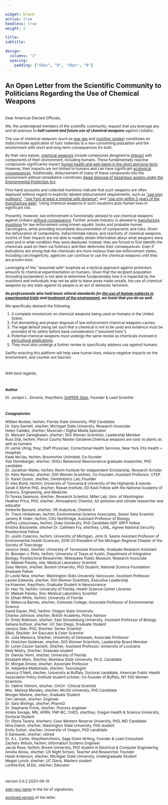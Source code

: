 ```yaml
---

widget: blank
active: true
headless: true
weight: 5

title:
subtitle:

design:
  columns: "1"
  spacing:
    padding: ["50px", "0", "50px", "0"]
---
```


## An Open Letter from the Scientific Community to Politicians Regarding the Use of Chemical Weapons

<br> 
<small>
Dear American Elected Officials,

We, the undersigned members of the scientific community, request that you leverage any and all avenues to ***halt current and future use of chemical weapons*** against civilians.

The use of chemical weapons (such as [tear gas](https://en.wikipedia.org/wiki/Tear_gas) and [munition smoke](https://en.wikipedia.org/wiki/Hexachloroethane)) constitutes an indiscriminate application of toxic materials to a non-consenting population and the environment with short and long-term consequences for both. 

By their very nature, [chemical weapons](https://en.wikipedia.org/wiki/Chemical_weapon) include compounds designed to [interact](https://en.wikipedia.org/wiki/Chemical_reaction) with components of their environment, including humans.
These fundamentally reactive compounds significantly impact [human health and well-being in the short and long-term](https://www.dontshootpdx.org/riot-control-agents-report/).
However, their impacts are not limited to humans and can have significant [ecological consequences](https://www.cbc.ca/radio/asithappens/how-norwegian-trees-tell-the-story-of-a-cloaked-nazi-war-ship-1.4616295).
Additionally, disbursement of many of these compounds into the environment without remediation constitutes [illegal disposal of hazardous wastes under the Environmental Protection Act](https://www.epa.gov/hw/learn-basics-hazardous-waste).


First-hand accounts and collected munitions indicate that such weapons are often deployed without regard to explicitly labeled disbursement requirements, such as ["use only outdoors"](https://www.oregonlive.com/crime/2020/07/downtown-jail-inmates-hitting-panic-buttons-due-to-tear-gas-wafting-into-cells-lawyers-say.html), ["use from at least a minimal safe distance"](https://www.cosmopolitan.com/politics/a33450374/black-lives-matter-protests-portland-oregon-stormtroopers-federal-agents/), and ["use only within 5 years of the manufacture date"](https://www.portlandmercury.com/blogtown/2020/08/04/28698841/protesters-and-lawmakers-are-concerned-about-the-effects-of-expired-tear-gas).
Using chemical weapons in such situations puts human lives in significant risk.

Presently, however, law enforcement is functionally allowed to use chemical weapons against civilians [without consequence](https://www.kptv.com/news/study-tracks-use-of-tear-gas-as-portland-nears-70-days-of-protests/article_963a57c6-d6a8-11ea-93b6-df94059985fc.html).
Further, private industry is allowed to [manufacture munitions](https://www.defense-technology.com/product/maximum-smoke-hc-large-style-canister/) for law enforcement using known aquatic toxins and probable human carcinogens, while providing incomplete documentation of components and risks.
Given the obfuscation of components, indiscriminate nature, and reactivity of chemical weapons, victims of their impacts are not able to readily obtain information about what weapons were used and in what condition they were deployed.
Instead, they are forced to first identify the chemicals used on them via forensics and then determine their consequences.
Even if indications are strong that the chemicals are more noxious than law enforcement states, including carcinogenicity, agencies can continue to use the chemical weapons until they are *proven toxic*.

Leveraging of this "assumed safe" loophole as a tactical approach against protesters amounts to chemical experimentation on humans.
Given that the recipient population (including bystanders) is not able to determine fundamentally how it is impacted by the munitions and individuals may not be able to leave areas made unsafe, the use of chemical weapons by any state against its people is an act of domestic terrorism. 

***As professionals who hold basic ethical standards for [the use of human subjects in experimental trials](https://www.fda.gov/patients/clinical-trials-what-patients-need-know/informed-consent-clinical-trials) and [treatment of the environment](https://www.epa.gov/node/127431_), we insist that you do as well.***

We specifically demand the following:

1. A complete moratorium on chemical weapons being used on humans in the United States. 
2. Full dismantling and proper disposal of law enforcement chemical weapons caches.
3. The legal default being set such that a chemical is not to be used and evidence must be provided of its safety before base consideration ("assumed toxic").
4. Potential chemical weapons must undergo the same review as chemicals involved in [agricultural applications](https://www.fda.gov/food/chemicals-metals-pesticides-food/chemicals).
5. They must also undergo a further review to specifically address use *against* humans.

Swiftly enacting this platform will help save human lives, reduce negative impacts on the environment, and counter-act fascism.

<br>

With best regards,

<br>

**Author**

Dr. Juniper L. Simonis, they/them; [DAPPER Stats](https://www.dapperstats.com), Founder & Lead Scientist

<br>

**Cosignatories**

William Booker, he/him; Florida State University, PhD Candidate  
Dr. Sara Garnett, she/her; Michigan State University, Research Associate  
Helen Caddes, she/her; Musician / Digital Media Specialist  
Dr. Maryam Zaringhalam, she/her; 500 Women Scientists, Leadership Member  
Russ Dial, he/him; Pierce County Master Gardener,Chemical weapons are toxic to plants as well as humans  
Dr Jamie Uhrig, they; Staff Physician, Correctional Health Services, New York City Health + Hospitals  
Kade McVay, he/him; Broomshire Unlimited, Co-founder  
Gail Stonebarger, she/her; OHSU Behavioral Neuroscience graduate researcher, PhD candidate  
Dr. Jonathan Walter, he/him; Ronin Institute for Independent Scholarship, Research Scholar  
Dr. Kelly Ramirez, she/her; 500 Women Scientists, Co-Founder; Assistant Professor, UTEP  
Dr. Karen Dyson, she/her; Dendrolytics Lab; Founder  
Dr Alex Bond, he/him; University of Tasmania & University of the Highlands & Islands  
Sarah E Myhre PhD, she/her; Rowan Institute, ED	Kavli Fellow with the National Academy of Science, Engineering, and Medicine  
Dr.Teresa Swanson, she/her; Research Scientist, Miller Lab, Univ. of Washington  
Heather Price, PhD, she/her; Atmospheric Chemist, Air pollution and climate researcher and educator  
Amberlie Barnard, she/her; VR Analytical, Chemist II  
Dr. Travis Hinkelman, he/him; Environmental Science Associates, Senior Data Scientist  
Jeremy B Yoder, he/him; CSU Northridge, Assistant Professor of Biology  
Jeffrey Letourneau, he/him; Duke University, PhD Candidate	NSF GRFP Fellow  
Kristina Bissonette, she/her
Dr. Cathleen Fry, she/they; LANL, Agnew National Security Postdoctoral Fellow  
Dr. Justin Colacino, he/him; University of Michigan, John G. Searle Assistant Professor of Environmental Health Sciences; 2019-20 President of the Michigan Regional Chapter of the Society of Toxicology  
Jessica Velez, she/her; University of Tennessee Knoxville, Graduate Research Assistant	
Dr. Brendan J. Pinto, he/him; University of Texas at Austin, Department of Integrative Biology, Postdoctoral Researcher; Milwaukee Public Museum, Research Associate  
Dr. Maleah Paisley, she; Medical Laboratory Scientist  
Zoey Werbin, she/her; Boston University, PhD Student; National Science Foundation Graduate Fellow  
Dr Leslie New, she/her; Washington Stats University Vancouver, Assistant Professor  
Lauren Edwards, she/her; 500 Women Scientists, Executive Leadership	 
Ira Kraemer, they/them; Graduate Student in Neuroscience  
Dr. Hao Ye, he/him; University of Florida, Health Science Center Libraries   
Dr. Maleah Paisley, She; Medical Laboratory Scientist   
Dr. Ethan White, he/him; University of Florida  
Dr. Rebecca Barnes, she/her; Colorado College, Associate Professor of Environmental Science  
David Dayan, PhD, he/him; Oregon State University  
Charise Johnson, she/her; British Academy, Policy Advisor  
Dr. Emily Rollinson, she/her; East Stroudsburg University, Assistant Professor of Biology  
Sahana Kuthyar, she/her; UC San Diego, Graduate Student  
Jessica Sido, PhD, She/Her; Senior Scientist   
EBeil, She/Her; Art Educator & Color Scientist   
Dr. Julia Maresca, She/her; University of Delaware, Associate Professor   
Dr. Gretchen Goldman, she/her; 500 Women Scientists, Leadership Board Member  
Dr. Loren Cassin Sackett, She/her; Assistant Professor, University of Louisiana  
Kelly Mistry, She/her; Graduate student  
Dr. Glenda Yenni, she/her; University of Florida  
Elizabeth Mohr, She/her; Montana State University, Ph.D. Candidate  
Dr. Morgan Ernest, she/her; Associate Professor  
Dr. Alejandra Maldonado, she/her; Toxicologist  
Jessica O’Neill, she/her; University at Buffalo, Doctoral candidate, American Public Health Association Policy Institute student scholar; Co-founder of Buffalo, NY 500 Women Scientists  
Dr. Valérie Vilmont, she/her; CHUV -Clinical Scientist  
Msc. Melissa Mendes, she/her; McGill University, PhD Candidate  
Morgan Malone, she/her; Graduate Student  
Ceri Jensen, she/her; Engineer  
Dr. Sara Winings, she/her; PharmD  
Dr. Stephanie Fronk, she/her; Process engineer  
Amika Savage, MN, APRN, FNP-BC, CHES, she/they; Oregon Health & Science University, Doctoral Student  
Dr. Gloria Tavera, she/hers; Case Western Reserve University, PhD, MD Candidate  
Nina Damm, she/her; Washington State University, PhD student  
Emily Sutton, she/her; University of Oregon, PhD candidate  
K Danowski, she/her; retired  
Dr. A.L. Carter, they/them/theirs; Sage Grant Writing, Founder & Lead Consultant  
Zachary Wilson, he/him; Information Systems Engineer  
Jacob Rose, he/him; Brown University, PhD student in Electrical & Computer Engineering  
Amelia Abreu, she/her; UX Night School, Teacher and Researcher, Founder  
Hazel Anderson, she/her; Michigan State University, Undergraduate Student  
Megan Lynch, she/her; UC Davis, Masters student  
Loretta Koll, M.Ed., she/her; Educator  

<br>

version 0.0.2 2020-08-10

[Add your name](https://forms.gle/U2h1rZFdPxouW4SFA) to the list of signatories.

[Archived version](https://doi.org/10.5281/zenodo.3978769) of the letter.

</small>